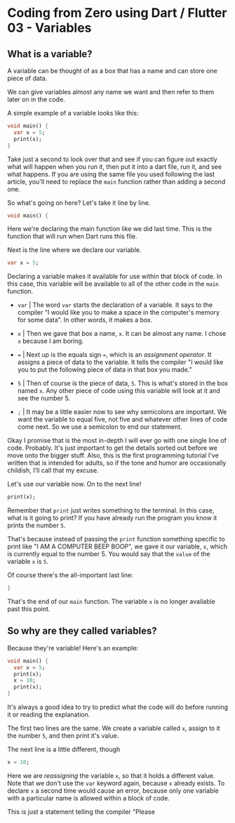 # Coding from Zero using Dart / Flutter 03 - Variables

## What is a variable?

A variable can be thought of as a box that has a name and can store one piece of data.

We can give variables almost any name we want and then refer to them later on in the code.

A simple example of a variable looks like this:

```dart
void main() {
  var x = 5;
  print(x);
}
```

Take just a second to look over that and see if you can figure out exactly what will happen when you run it, then put it into a dart file, run it, and see what happens. If you are using the same file you used following the last article, you'll need to replace the `main` function rather than adding a second one.

So what's going on here? Let's take it line by line.

```dart
void main() {
```

Here we're declaring the main function like we did last time. This is the function that will run when Dart runs this file.

Next is the line where we declare our variable.

```dart
var x = 5;
```

Declaring a variable makes it available for use within that block of code. In this case, this variable will be available to all of the other code in the `main` function.

- `var` | The word `var` starts the declaration of a variable. It says to the compiler "I would like you to make a space in the computer's memory for some data". In other words, it makes a box.

- `x` | Then we gave that box a name, `x`. It can be almost any name. I chose `x` because I am boring.

- `=` | Next up is the equals sign `=`, which is an _assignment operator_. It assigns a piece of data to the variable. It tells the compiler "I would like you to put the following piece of data in that box you made."

- `5` | Then of course is the piece of data, `5`. This is what's stored in the box named `x`. Any other piece of code using this variable will look at it and see the number 5.

- `;` | It may be a little easier now to see why semicolons are important. We want the variable to equal five, not five and whatever other lines of code come next. So we use a semicolon to end our statement.

Okay I promise that is the most in-depth I will ever go with one single line of code. Probably. It's just important to get the details sorted out before we move onto the bigger stuff. Also, this is the first programming tutorial I've written that is intended for adults, so if the tone and humor are occasionally childish, I'll call that my excuse.

Let's use our variable now. On to the next line!

```dart
print(x);
```

Remember that `print` just writes something to the terminal. In this case, what is it going to print? If you have already run the program you know it prints the number `5`.

That's because instead of passing the `print` function something specific to print like "I AM A COMPUTER BEEP BOOP", we gave it our variable, `x`, which is currently equal to the number 5. You would say that the `value` of the variable `x` is `5`.

Of course there's the all-important last line:
```dart
}
```
That's the end of our `main` function. The variable `x` is no longer available past this point.

## So why are they called variables?

Because they're variable! Here's an example:

```dart
void main() {
  var x = 5;
  print(x);
  x = 10;
  print(x);
}
```

It's always a good idea to try to predict what the code will do before running it or reading the explanation.

The first two lines are the same. We create a variable called `x`, assign to it the number `5`, and then print it's value.

The next line is a little different, though

```dart
x = 10;
```

Here we are _reassigning_ the variable `x`, so that it holds a different value. Note that we don't use the `var` keyword again, because `x` already exists. To declare `x` a second time would cause an error, because only one variable with a particular name is allowed within a block of code.

This is just a statement telling the compiler "Please
